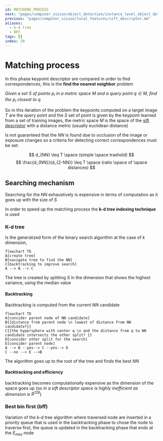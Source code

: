 ```yaml
---
id: MATCHING_PROCESS
next: "pages/computer_vision/object_detection/instance_level_object_detection.md"
previous: "pages/computer_vision/local_features/sift_descriptor.md"
aliases:
  - k-d tree
  - BFF
tags: []
index: 39
---
```


# Matching process

In this phase keypoint descriptor are compared in order to find correspondences, this is the **find the nearest neighbor** problem

*Given a set $S$ of points $p_i$ in a metric space $M$ and a query point $q \in M$, find the $p_i$ closest to $q$*

So in this iteration of the problem the keypoints  computed on a target image $T$ are the query point and the $S$ set of point is given by the keypoint learned from a set of training images, the metric space $M$ is the space of the [sift descriptor](pages/computer_vision/local_features/sift_descriptor.md) with a distance metric (usually euclidean distance)

Is not guaranteed that the $NN$ is found due to occlusion of the image or exposure changes so a criteria for detecting correct correspondences must be set:

$$
 d_{NN} \leq T \space (simple \space trashold)
$$
$$
 \frac{d_{NN}}{d_{2-NN}} \leq T \space (ratio \space of \space distances)
$$

## Searching mechanism

Searching for the $NN$ exhaustively is expensive in terms of computation as it goes up with the size of $S$

In order to speed up the matching process the **k-d tree indexing technique** is used

### K-d tree

Is the generalized form of the binary search algorithm at the case of $k$ dimension,

```mermaid
flowchart TD
A[create tree]
B[navigate tree to find the NN]
C[backtracking to improve search]
A --> B --> C
```

The tree is created by splitting $S$ in the dimension that shows the highest variance, using the median value

#### Backtracking

Backtracking is computed from the current $NN$ candidate

```mermaid
flowchart TD
A[consider parent node of NN candidate]
B{{distance from parent node \n lowest of distance from NN candidate?}}
C{{the hypersphere with center q \n and the distance from q to NN candidate intersects the other split? }}
D[consider other split for the search]
E[consider parent node]
A --> B --yes--> C --yes--> D
C --no --> E -->B
```

The algorithm goes up to the root of the tree and finds the best $NN$

#### Backtracking and efficiency

backtracking becomes computationally expensive as the dimension of the space goes up (*so in a sift descriptor space is highly inefficient as dimension is $R^{128}$*)

### Best bin first (bff)

Variation of the k-d tree algorithm where traversed node are inserted in a priority queue that is used in the backtracking phase to chose the node to traverse first, the queue is updated in the backtracking phase that ends at the $E_{max}$ node
